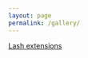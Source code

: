 ```yaml
---
layout: page
permalink: /gallery/
---
```


[Lash extensions](https://timma.fi/yritys/enchante-beauty)
